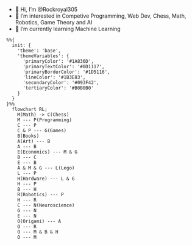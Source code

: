 - 👋 Hi, I’m @Rockroyal305
- 👀 I’m interested in Competive Programming, Web Dev, Chess, Math, Robotics, Game Theory and AI
- 🌱 I’m currently learning Machine Learning

```mermaid
%%{
  init: {
    'theme': 'base',
    'themeVariables': {
      'primaryColor': '#1A836D',
      'primaryTextColor': '#0D1117',
      'primaryBorderColor': '#1D5116',
      'lineColor': '#1B3E83',
      'secondaryColor': '#093F42',
      'tertiaryColor': '#B0B0B0'
    }
  }
}%%
  flowchart RL;
    M(Math) -> C(Chess)
    M --- P(Programming)
    C --- P
    C & P --- G(Games)
    B(Books)
    A(Art) --- B
    A --- B
    E(Economics) --- M & G
    B --- C
    E --- B
    A & M & G --- L(Lego)
    L --- P
    H(Hardware) --- L & G
    H --- P
    B --- H
    R(Robotics) --- P
    H --- R    
    C --- N(Neuroscience)
    G --- N
    E --- N
    O(Origami) --- A
    O --- R
    O --- M & B & H
    O --- M
```

<!---
Rockroyal305/Rockroyal305 is a ✨ special ✨ repository because its `README.md` (this file) appears on your GitHub profile.
You can click the Preview link to take a look at your changes.
--->
